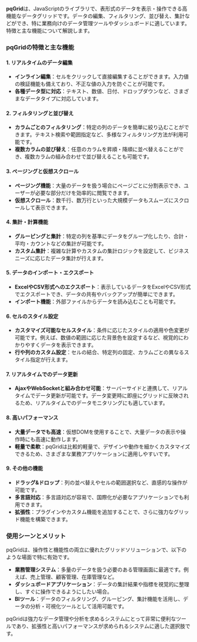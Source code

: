 **pqGrid**は、JavaScriptのライブラリで、表形式のデータを表示・操作できる高機能なデータグリッドです。データの編集、フィルタリング、並び替え、集計などができ、特に業務向けのデータ管理ツールやダッシュボードに適しています。特徴と主な機能について解説します。

### pqGridの特徴と主な機能

#### 1. リアルタイムのデータ編集
   - **インライン編集**：セルをクリックして直接編集することができます。入力値の検証機能も備えており、不正な値の入力を防ぐことが可能です。
   - **各種データ型に対応**：テキスト、数値、日付、ドロップダウンなど、さまざまなデータタイプに対応しています。

#### 2. フィルタリングと並び替え
   - **カラムごとのフィルタリング**：特定の列のデータを簡単に絞り込むことができます。テキスト検索や範囲指定など、多様なフィルタリング方法が利用可能です。
   - **複数カラムの並び替え**：任意のカラムを昇順・降順に並べ替えることができ、複数カラムの組み合わせで並び替えることも可能です。

#### 3. ページングと仮想スクロール
   - **ページング機能**：大量のデータを扱う場合にページごとに分割表示でき、ユーザーが必要な部分だけを効率的に閲覧できます。
   - **仮想スクロール**：数千行、数万行といった大規模データもスムーズにスクロールして表示できます。

#### 4. 集計・計算機能
   - **グルーピングと集計**：特定の列を基準にデータをグループ化したり、合計・平均・カウントなどの集計が可能です。
   - **カスタム集計**：複雑な計算やカスタムの集計ロジックを設定して、ビジネスニーズに応じたデータ集計が行えます。

#### 5. データのインポート・エクスポート
   - **ExcelやCSV形式へのエクスポート**：表示しているデータをExcelやCSV形式でエクスポートでき、データの共有やバックアップが簡単にできます。
   - **インポート機能**：外部ファイルからデータを読み込むことも可能です。

#### 6. セルのスタイル設定
   - **カスタマイズ可能なセルスタイル**：条件に応じたスタイルの適用や色変更が可能です。例えば、数値の範囲に応じた背景色を設定するなど、視覚的にわかりやすくデータを表示できます。
   - **行や列のカスタム設定**：セルの結合、特定列の固定、カラムごとの異なるスタイル指定が行えます。

#### 7. リアルタイムでのデータ更新
   - **AjaxやWebSocketと組み合わせ可能**：サーバーサイドと連携して、リアルタイムでデータ更新が可能です。データ変更時に即座にグリッドに反映されるため、リアルタイムでのデータモニタリングにも適しています。

#### 8. 高いパフォーマンス
   - **大量データでも高速**：仮想DOMを使用することで、大量データの表示や操作時にも高速に動作します。
   - **軽量で柔軟**：pqGridは比較的軽量で、デザインや動作を細かくカスタマイズできるため、さまざまな業務アプリケーションに適用しやすいです。

#### 9. その他の機能
   - **ドラッグ&ドロップ**：列の並べ替えやセルの範囲選択など、直感的な操作が可能です。
   - **多言語対応**：多言語対応が容易で、国際化が必要なアプリケーションでも利用できます。
   - **拡張性**：プラグインやカスタム機能を追加することで、さらに強力なグリッド機能を構築できます。

### 使用シーンとメリット

pqGridは、操作性と機能性の両立に優れたグリッドソリューションで、以下のような場面で特に有効です。

- **業務管理システム**：多量のデータを扱う必要のある管理画面に最適です。例えば、売上管理、顧客管理、在庫管理など。
- **ダッシュボードアプリケーション**：データの集計結果や指標を視覚的に整理し、すぐに操作できるようにしたい場合。
- **BIツール**：データのフィルタリング、グルーピング、集計機能を活用し、データの分析・可視化ツールとして活用可能です。

pqGridは強力なデータ管理や分析を求めるシステムにとって非常に便利なツールであり、拡張性と高いパフォーマンスが求められるシステムに適した選択肢です。
